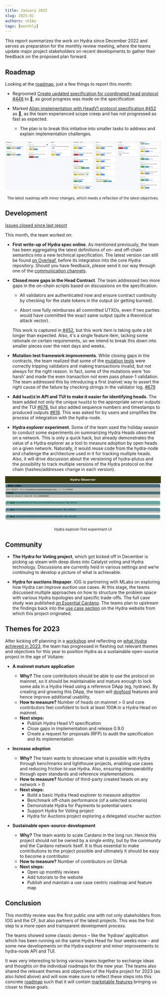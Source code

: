 ```yaml
---
title: January 2023
slug: 2023-01
authors: ch1bo
tags: [monthly]
---
```


This report summarizes the work on Hydra since December 2022 and serves as
preparation for the monthly review meeting, where the teams update major project
stakeholders on recent developments to gather their feedback on the proposed
plan forward.

## Roadmap

Looking at the [roadmap](https://github.com/orgs/input-output-hk/projects/21),
just a few things to report this month:

- Regroomed [Create updated specification for coordinated head protocol
  #448](https://github.com/input-output-hk/hydra/issues/448) to :yellow_heart:,
  as good progress was made on the specification

- Marked [Align implementation with HeadV1 protocol specification
  #452](https://github.com/input-output-hk/hydra/issues/452) as :red_circle:, as
  the team experienced scope creep and has not progressed as fast as expected.
  + The plan is to break this initiative into smaller tasks to address and
    explain implementation challenges.
  
![](./img/2023-01-roadmap.png) <small><center> The latest roadmap with minor
changes, which needs a reflection of the latest objectives. </center></small>

## Development

[Issues closed since last
report](https://github.com/input-output-hk/hydra/issues?q=is%3Aclosed+sort%3Aupdated-desc+closed%3A2022-12-23..2023-01-24)

This month, the team worked on:
  
- **First write-up of Hydra spec online**. As mentioned previously, the team has
  been aggregating the latest definitions of on- and off-chain semantics into a
  new technical specification. The latest version can still be found [on
  Overleaf](https://www.overleaf.com/project/6389ba5edbcf7a51fda1328f), before
  its integration into the core Hydra repository. Should you have feedback,
  please send it our way through one of the [communication
  channels](https://github.com/input-output-hk/hydra/blob/master/SUPPORT.md).

- **Closed more gaps in the Head Contract**. The team addressed two more gaps in
  the on-chain scripts based on discussions on the specification.

  + All validators are authenticated now and ensure contract continuity by
    checking for the state tokens in the output (or getting burned).

  + Abort now fully reimburses all committed UTXOs, even if two parties would
    have committed the exact same output (quite a theoretical attack vector).

  This work is captured in
  [#452](https://github.com/input-output-hk/hydra/issues/452), but this work
  item is taking quite a bit longer than expected. Also, it's a single feature
  item, lacking some rationale on certain requirements, so we intend to break
  this down into smaller pieces over the next days and weeks.

- **Mutation test framework improvements**. While closing gaps in the contracts,
  the team realized that some of the [mutation
  tests](https://hydra.family/head-protocol/haddock/hydra-node/tests/Hydra-Chain-Direct-Contract-Mutation.html)
  were correctly tripping validators and making transactions invalid, but not
  always for the right reason. In fact, some of the mutations were ‘too harsh’
  and made the even transaction not even pass phase-1 validation. The team
  addressed this by introducing a first (naiive) way to assert the right cause
  of the failure by checking strings in the validator log.
  [#679](https://github.com/input-output-hk/hydra/pulls/679)

- **Add `headId` in API and TUI to make it easier for identifying heads**. The
  team added not only the unique `headId` to the appropriate server outputs and
  the TUI [#678](https://github.com/input-output-hk/hydra/pull/678), but also
  added sequence numbers and timestamps to produced outputs
  [#618](https://github.com/input-output-hk/hydra/pull/618). This was asked for
  by users and simplifies the process of integration with the hydra-node.

- **Hydra explorer experiment**. Some of the team used the holiday season to
  conduct some experiments on summarizing Hydra Heads observed on a network.
  This is only a quick hack, but already demonstrates the value of a Hydra
  explorer as a tool to measure adoption by open heads on a given network.
  Naturally, it would reuse code from the hydra-node and challenge the
  architecture used in it for tracking multiple heads. Also, it will drive
  discussion about the versioning of hydra-plutus and the possibility to track
  multiple versions of the Hydra protocol on the chain (hashes/addresses change
  in each version).
  
![](./img/2023-01-explorer.png) <small><center> Hydra explorer first experiment
UI </center></small>

## Community

- **The Hydra for Voting project**, which got kicked off in December is picking
  up steam with deep dives into Catalyst voting and Hydra technology.
  Discussions are currently held in various settings and we’re continuing to
  develop a picture of what is achievable.

- **Hydra for auctions litepaper**. IOG is partnering with MLabs on exploring
  how Hydra can improve auction use cases. At this stage, the teams discussed
  multiple approaches on how to structure the problem space with various Hydra
  topologies and specific trade-offs. The full case study was published [on
  Essential
  Cardano](https://www.essentialcardano.io/article/implementing-auction-projects-using-hydra).
  The teams plan to upstream the findings back into the [use case
  section](https://hydra.family/head-protocol/use-cases/nft-auction/) on the
  Hydra website from which this project originated.
  
## Themes for 2023

After kicking off planning in a
[workshop](http://ncoding.at:3000/head-protocol/monthly/2022-11#cardano-summit--workshop)
and reflecting on [what Hydra achieved in
2023](https://cardanofoundation.org/en/news/hydra-head-protocol-an-open-source-solution-for-scalability/),
the team has progressed in fleshing out relevant themes and objectives for this
year to position Hydra as a sustainable open-source project in the age of
Voltaire:

- **A mainnet mature application**
  + **Why?** The core contributors should be able to use the protocol on
    mainnet, so it should be maintainable and mature enough to lock some ada in
    a Hydra Head using a reference DApp (eg, hydraw). By creating and growing
    this DApp, the team will
    [dogfood](https://en.wikipedia.org/wiki/Eating_your_own_dog_food) features
    and hence improve additional usability.
  + **How to measure?** Number of heads on mainnet > 0 and core contributors
    feel confident to lock at least 100₳ in a Hydra Head on mainnet.
  + **Next steps:**
    - Publish Hydra Head V1 specification
    - Close gaps in implementation and release 0.9.0
    - Create a request for proposals (RFP) to audit the specification and its
      implementation

- **Increase adoption**
  + **Why?** The team wants to showcase what is possible with Hydra through
    benchmarks and lighthouse projects, enabling use cases and reducing friction
    to use Hydra. Also, ensuring interoperability through open standards and
    reference implementations.
  + **How to measure?** Number of third-party created heads on any network > 0
  + **Next steps:**
    - Build a basic Hydra Head explorer to measure adoption
    - Benchmark off-chain performance (of a selected scenario)
    - Demonstrate Hydra for Payments to potential users
    - Support Hydra for Voting project
    - Hydra for Auctions project exploring a delegated voucher auction

- **Sustainable open-source-development**
  + **Why?** The team wants to scale Cardano in the long run. Hence this project
    should not be owned by a single entity, but by the community and the Cardano
    network itself. It is thus essential to make contributions to the project
    possible and ultimately it should be easy to become a contributor.
  + **How to measure?** Number of contributors on GitHub
  + **Next steps:**
    - Open up monthly reviews
    - Add tutorials to the website
    - Publish and maintain a use case centric roadmap and feature map

## Conclusion

This monthly review was the first public one with not only stakeholders from IOG
and the CF, but also partners of the latest projects. This was the first step to
a more open and transparent development process.

The teams showed some classic demos – like the ‘hydraw’ application which has
been running on the same Hydra Head for four weeks now – and some new
developments on the Hydra explorer and minor improvements to hydra-node API and
TUI.

It was very interesting to bring various teams together to exchange ideas and
thoughts on the individual roadmaps for the new year. The teams also shared the
relevant themes and objectives of the Hydra project for 2023 (as also listed
above) and will now make sure to reflect these steps into this concrete
[roadmap](https://github.com/orgs/input-output-hk/projects/21) such that it will
contain [marketable features](https://www.agilealliance.org/glossary/mmf/)
bringing us closer to these goals.
